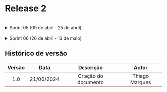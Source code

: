 # Release 2

<br>

<details>
<summary>Sprint 05 (09 de abril - 25 de abril)</summary>
<br>
<p align="justify">
Durante a Sprint 5, a equipe está dividida em dois grupos principais com focos complementares que são cruciais para o avanço do nosso projeto de atendimento automatizado ao cliente. O primeiro grupo concentrará seus esforços na integração do Rasa, uma plataforma de IA conversacional, com o Rocket.Chat, nosso sistema de comunicação interna e suporte ao cliente. O segundo grupo focará no desenvolvimento e treinamento do bot em Rasa para assegurar que ele possa entender e responder de maneira eficaz às consultas dos usuários.
</p>

As seguintes issues foram feitas nessa sprint:
<ul>
    <li>Transferência da primeira release para o RASA <a href="https://github.com/ResidenciaTICBrisa/T2G2-Chatbot-Participacao-Social/issues/63">#63</a></li>
    <li>Fazer o diagrama de Arquitetura <a href="https://github.com/ResidenciaTICBrisa/T2G2-Chatbot-Participacao-Social/issues/64">#64</a></li>
    <li>Atualizar a README <a href="https://github.com/ResidenciaTICBrisa/T2G2-Chatbot-Participacao-Social/issues/65">#65</a></li>
    <li>Integração entre Rocket.Chat e Rasa <a href="https://github.com/ResidenciaTICBrisa/T2G2-Chatbot-Participacao-Social/issues/66">#66</a></li>
    <li>Elaboração de ata da reunião 7 <a href="https://github.com/ResidenciaTICBrisa/T2G2-Chatbot-Participacao-Social/issues/67">#67</a></li>
    <li>Estudo sobre Guia de Conversação da Tais <a href="https://github.com/ResidenciaTICBrisa/T2G2-Chatbot-Participacao-Social/issues/68">#68</a></li>
    <li>Estudo - Treinamento chatbot <a href="https://github.com/ResidenciaTICBrisa/T2G2-Chatbot-Participacao-Social/issues/69">#69</a></li>
    <li>Estudar Botpress como possível solução de tecnologia <a href="https://github.com/ResidenciaTICBrisa/T2G2-Chatbot-Participacao-Social/issues/70">#70</a></li>
    <li>Atualizar a documentação para Botpress <a href="https://github.com/ResidenciaTICBrisa/T2G2-Chatbot-Participacao-Social/issues/71">#71</a></li>
    <li>Elaboração de ata da reunião 08 <a href="https://github.com/ResidenciaTICBrisa/T2G2-Chatbot-Participacao-Social/issues/72">#72</a></li>
</ul>
</details>

<br>

<details>
<summary>Sprint 06 (26 de abril - 13 de maio)</summary>
<br>
<p align="justify">
A equipe terá quatro objetivos principais: executar uma transição de banco de dados para um sistema mais eficiente, revisar a estilização dos widgets para aprimorar a interação do usuário, intensificar o treinamento do bot para melhorar sua capacidade de resposta e criar documentação detalhada para a nova tecnologia Botpress.
</p>

As seguintes issues foram feitas nessa sprint:
<ul>
    <li>Estilo do Widget <a href="https://github.com/ResidenciaTICBrisa/T2G2-Chatbot-Participacao-Social/issues/75">#75</a></li>
    <li>Aprimorar o Chatbot <a href="https://github.com/ResidenciaTICBrisa/T2G2-Chatbot-Participacao-Social/issues/77">#77</a></li>
</ul>
</details>

## Histórico de versão

| Versão |    Data    |                       Descrição                       |      Autor       |
| :----: | :--------: | :---------------------------------------------------: | :--------------: |
|  1.0   |21/06/2024 |               Criação do documento                    |  Thiago Marques  |
